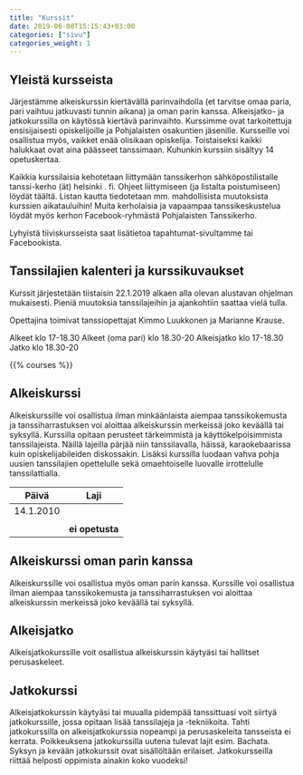 ```yaml
---
title: "Kurssit"
date: 2019-06-08T15:15:43+03:00
categories: ["sivu"]
categories_weight: 1
---
```


## Yleistä kursseista
Järjestämme alkeiskurssin kiertävällä parinvaihdolla (et tarvitse omaa paria, pari vaihtuu jatkuvasti tunnin aikana) ja oman parin kanssa. Alkeisjatko- ja jatkokurssilla on käytössä kiertävä parinvaihto. Kurssimme ovat tarkoitettuja ensisijaisesti opiskelijoille ja Pohjalaisten osakuntien jäsenille. Kursseille voi osallistua myös, vaikket enää olisikaan opiskelija. Toistaiseksi kaikki halukkaat ovat aina päässeet tanssimaan. Kuhunkin kurssiin sisältyy 14 opetuskertaa. 

Kaikkia kurssilaisia kehotetaan liittymään tanssikerhon sähköpostilistalle tanssi-kerho (ät) helsinki . fi. Ohjeet liittymiseen (ja listalta poistumiseen) löydät täältä. Listan kautta tiedotetaan mm. mahdollisista muutoksista kurssien aikatauluihin! Muita kerholaisia ja vapaampaa tanssikeskustelua löydät myös kerhon Facebook-ryhmästä Pohjalaisten Tanssikerho.

Lyhyistä tiiviskursseista saat lisätietoa tapahtumat-sivultamme tai Facebookista.

## Tanssilajien kalenteri ja kurssikuvaukset
Kurssit järjestetään tiistaisin 22.1.2019 alkaen alla olevan alustavan ohjelman mukaisesti. Pieniä muutoksia tanssilajeihin ja ajankohtiin saattaa vielä tulla.

Opettajina toimivat tanssiopettajat Kimmo Luukkonen ja Marianne Krause.

Alkeet klo 17-18.30
Alkeet (oma pari) klo 18.30-20
Alkeisjatko klo 17-18.30
Jatko klo 18.30-20

{{% courses %}}

## Alkeiskurssi
Alkeiskurssille voi osallistua ilman minkäänlaista aiempaa tanssikokemusta ja tanssiharrastuksen voi aloittaa alkeiskurssin merkeissä joko keväällä tai syksyllä. Kurssilla opitaan perusteet tärkeimmistä ja käyttökelpoisimmista tanssilajeista. Näillä lajeilla pärjää niin tanssilavalla, häissä, karaokebaarissa kuin opiskelijabileiden diskossakin. Lisäksi kurssilla luodaan vahva pohja uusien tanssilajien opettelulle sekä omaehtoiselle luovalle irrottelulle tanssilattialla.

|Päivä      |Laji |
|---------- |:---------: |
|14.1.2010 |           |
|           |           |
|           |  **ei opetusta**    |

## Alkeiskurssi oman parin kanssa
Alkeiskurssille voi osallistua myös oman parin kanssa. Kurssille voi osallistua ilman aiempaa tanssikokemusta ja tanssiharrastuksen voi aloittaa alkeiskurssin merkeissä joko keväällä tai syksyllä.

## Alkeisjatko
Alkeisjatkokurssille voit osallistua alkeiskurssin käytyäsi tai hallitset perusaskeleet.

## Jatkokurssi
Alkeisjatkokurssin käytyäsi tai muualla pidempää tanssittuasi voit siirtyä jatkokurssille, jossa opitaan lisää tanssilajeja ja -tekniikoita. Tahti jatkokurssilla on alkeisjatkokurssia nopeampi ja perusaskeleita tansseista ei kerrata. Poikkeuksena jatkokurssilla uutena tulevat lajit esim. Bachata. Syksyn ja kevään jatkokurssit ovat sisällöltään erilaiset. Jatkokursseilla riittää helposti oppimista ainakin koko vuodeksi!
